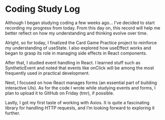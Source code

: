 # Coding Study Log

Although I began studying coding a few weeks ago... I’ve decided to start recording my progress from today. From this day on, this record will help me better reflect on how my understanding and thinking evolve over time.

Alright, so for today, I finalized the Card Game Practice project to reinforce my understanding of useState. I also explored how useEffect works and began to grasp its role in managing side effects in React components.

After that, I studied event handling in React. I learned stuff such as SyntheticEvent and noted that events like onClick will be among the most frequently used in practical development.

Next, I focused on how React manages forms (an essential part of building interactive UIs). As for the code I wrote while studying events and forms, I plan to upload it to GitHub on Friday (tmr), if possible.

Lastly, I got my first taste of working with Axios. It is quite a fascinating library for handling HTTP requests, and I’m looking forward to exploring it further.

<!-- Hope this record continues on and on. -->